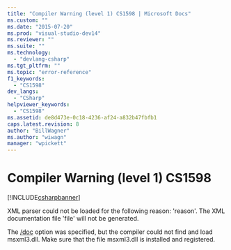 ```yaml
---
title: "Compiler Warning (level 1) CS1598 | Microsoft Docs"
ms.custom: ""
ms.date: "2015-07-20"
ms.prod: "visual-studio-dev14"
ms.reviewer: ""
ms.suite: ""
ms.technology: 
  - "devlang-csharp"
ms.tgt_pltfrm: ""
ms.topic: "error-reference"
f1_keywords: 
  - "CS1598"
dev_langs: 
  - "CSharp"
helpviewer_keywords: 
  - "CS1598"
ms.assetid: de8d473e-0c18-4236-af24-a832b47fbfb1
caps.latest.revision: 8
author: "BillWagner"
ms.author: "wiwagn"
manager: "wpickett"
---
```

# Compiler Warning (level 1) CS1598
[!INCLUDE[csharpbanner](../../../includes/csharpbanner.md)]

XML parser could not be loaded for the following reason: 'reason'. The XML documentation file 'file' will not be generated.  
  
 The [/doc](../../../csharp/language-reference/compiler-options/doc-csharp-compiler-options.md) option was specified, but the compiler could not find and load msxml3.dll. Make sure that the file msxml3.dll is installed and registered.